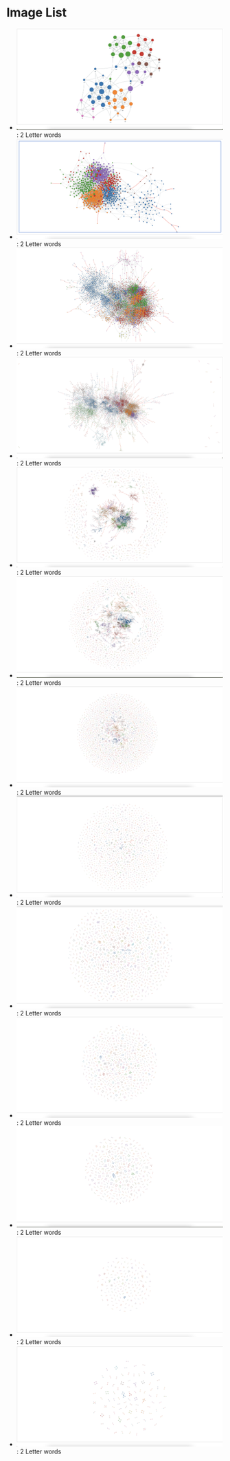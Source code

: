 # Image List

- ![2.png](photos/2.png): 2 Letter words
- ![3.png](photos/3.png): 2 Letter words
- ![4.png](photos/4.png): 2 Letter words
- ![5.png](photos/5.png): 2 Letter words
- ![6.png](photos/6.png): 2 Letter words
- ![7.png](photos/7.png): 2 Letter words
- ![8.png](photos/8.png): 2 Letter words
- ![9.png](photos/9.png): 2 Letter words
- ![10.png](photos/10.png): 2 Letter words
- ![11.png](photos/11.png): 2 Letter words
- ![12.png](photos/12.png): 2 Letter words
- ![13.png](photos/13.png): 2 Letter words
- ![14.png](photos/14.png): 2 Letter words
